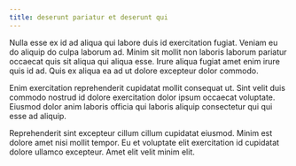 ```yaml
---
title: deserunt pariatur et deserunt qui
---
```


Nulla esse ex id ad aliqua qui labore duis id exercitation fugiat. Veniam eu do aliquip do culpa laborum ad. Minim sit mollit non laboris laborum pariatur occaecat quis sit aliqua qui aliqua esse. Irure aliqua fugiat amet enim irure quis id ad. Quis ex aliqua ea ad ut dolore excepteur dolor commodo.

Enim exercitation reprehenderit cupidatat mollit consequat ut. Sint velit duis commodo nostrud id dolore exercitation dolor ipsum occaecat voluptate. Eiusmod dolor anim laboris officia qui laboris aliquip consectetur qui qui esse ad aliquip.

Reprehenderit sint excepteur cillum cillum cupidatat eiusmod. Minim est dolore amet nisi mollit tempor. Eu et voluptate elit exercitation id cupidatat dolore ullamco excepteur. Amet elit velit minim elit.